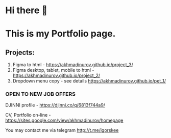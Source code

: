 # Hi there 👋  
# This is my Portfolio page.

## Projects:

1. Figma to html - https://akhmadinurov.github.io/project_3/
2. Figma desktop, tablet, mobile to html - https://akhmadinurov.github.io/project_2/
3. Dropdown menu copy - see details https://akhmadinurov.github.io/pet_1/

### OPEN TO NEW JOB OFFERS

DJINNI profile - https://djinni.co/q/6813f744a9/

CV, Portfolio on-line - https://sites.google.com/view/akhmadinurov/homepage

You may contact me via telegram http://t.me/igorskee


<!--
**Akhmadinurov/akhmadinurov** is a ✨ _special_ ✨ repository because its `README.md` (this file) appears on your GitHub profile.

Here are some ideas to get you started:

- 🔭 I’m currently working on ...
- 🌱 I’m currently learning ...
- 👯 I’m looking to collaborate on ...
- 🤔 I’m looking for help with ...
- 💬 Ask me about ...
- 📫 How to reach me: ...
- 😄 Pronouns: ...
- ⚡ Fun fact: ...
-->
